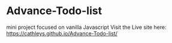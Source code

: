 # Advance-Todo-list
mini project focused on  vanilla Javascript
Visit the Live site here: https://cathleys.github.io/Advance-Todo-list/
